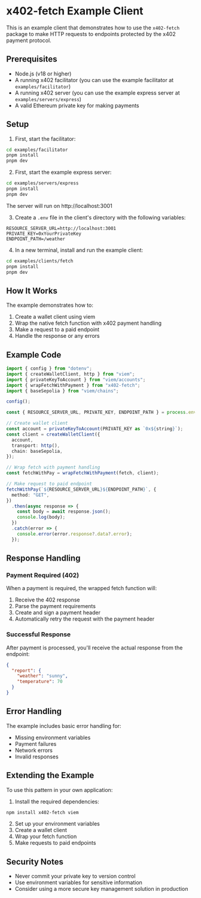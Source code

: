 # x402-fetch Example Client

This is an example client that demonstrates how to use the `x402-fetch` package to make HTTP requests to endpoints protected by the x402 payment protocol.

## Prerequisites

- Node.js (v18 or higher)
- A running x402 facilitator (you can use the example facilitator at `examples/facilitator`)
- A running x402 server (you can use the example express server at `examples/servers/express`)
- A valid Ethereum private key for making payments

## Setup

1. First, start the facilitator:
```bash
cd examples/facilitator
pnpm install
pnpm dev
```

2. First, start the example express server:
```bash
cd examples/servers/express
pnpm install
pnpm dev
```
The server will run on http://localhost:3001

3. Create a `.env` file in the client's directory with the following variables:
```env
RESOURCE_SERVER_URL=http://localhost:3001
PRIVATE_KEY=0xYourPrivateKey
ENDPOINT_PATH=/weather
```

4. In a new terminal, install and run the example client:
```bash
cd examples/clients/fetch
pnpm install
pnpm dev
```

## How It Works

The example demonstrates how to:
1. Create a wallet client using viem
2. Wrap the native fetch function with x402 payment handling
3. Make a request to a paid endpoint
4. Handle the response or any errors

## Example Code

```typescript
import { config } from "dotenv";
import { createWalletClient, http } from "viem";
import { privateKeyToAccount } from "viem/accounts";
import { wrapFetchWithPayment } from "x402-fetch";
import { baseSepolia } from "viem/chains";

config();

const { RESOURCE_SERVER_URL, PRIVATE_KEY, ENDPOINT_PATH } = process.env;

// Create wallet client
const account = privateKeyToAccount(PRIVATE_KEY as `0x${string}`);
const client = createWalletClient({
  account,
  transport: http(),
  chain: baseSepolia,
});

// Wrap fetch with payment handling
const fetchWithPay = wrapFetchWithPayment(fetch, client);

// Make request to paid endpoint
fetchWithPay(`${RESOURCE_SERVER_URL}${ENDPOINT_PATH}`, {
  method: "GET",
})
  .then(async response => {
    const body = await response.json();
    console.log(body);
  })
  .catch(error => {
    console.error(error.response?.data?.error);
  });
```

## Response Handling

### Payment Required (402)
When a payment is required, the wrapped fetch function will:
1. Receive the 402 response
2. Parse the payment requirements
3. Create and sign a payment header
4. Automatically retry the request with the payment header

### Successful Response
After payment is processed, you'll receive the actual response from the endpoint:
```json
{
  "report": {
    "weather": "sunny",
    "temperature": 70
  }
}
```

## Error Handling

The example includes basic error handling for:
- Missing environment variables
- Payment failures
- Network errors
- Invalid responses

## Extending the Example

To use this pattern in your own application:

1. Install the required dependencies:
```bash
npm install x402-fetch viem
```

2. Set up your environment variables
3. Create a wallet client
4. Wrap your fetch function
5. Make requests to paid endpoints

## Security Notes

- Never commit your private key to version control
- Use environment variables for sensitive information
- Consider using a more secure key management solution in production
